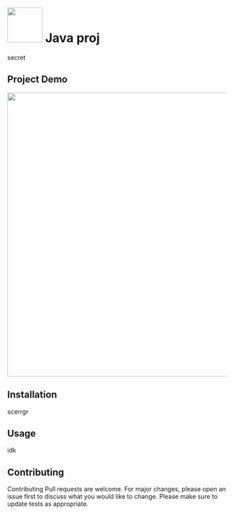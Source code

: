 # <img src='https://1000logos.net/wp-content/uploads/2020/09/Java-Logo.png' width='80px'> Java proj

secret

## Project Demo

<img src="https://encrypted-tbn0.gstatic.com/images?q=tbn:ANd9GcRfJB3VmfI5tMx9Riyz37YbaKD97xAHOL_5EA&usqp=CAU" align="center" width="650px">

## Installation

<p>scerrgr</p>

## Usage
<p>idk</p>

## Contributing 
Contributing
Pull requests are welcome. For major changes, please open an issue first to discuss what you would like to change.
Please make sure to update tests as appropriate.
